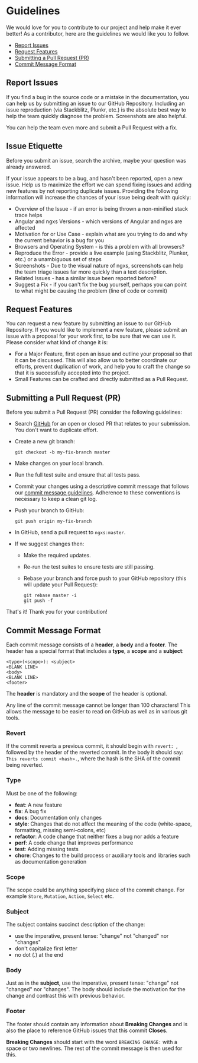 # Guidelines

We would love for you to contribute to our project and help make it ever better!
As a contributor, here are the guidelines we would like you to follow.

- [Report Issues](#report-issues)
- [Request Features](#request-features)
- [Submitting a Pull Request (PR)](#submitting-a-pull-request-pr)
- [Commit Message Format](#commit-message-format)

## Report Issues
If you find a bug in the source code or a mistake in the documentation, you can help us 
by submitting an issue to our GitHub Repository. Including an issue reproduction 
(via Stackblitz, Plunkr, etc.) is the absolute best way to help the team quickly diagnose the 
problem. Screenshots are also helpful.

You can help the team even more and submit a Pull Request with a fix.

## Issue Etiquette
Before you submit an issue, search the archive, maybe your question was already answered.

If your issue appears to be a bug, and hasn't been reported, open a new issue. Help us 
to maximize the effort we can spend fixing issues and adding new features by not reporting 
duplicate issues. Providing the following information will increase the chances of your issue being dealt with quickly:

- Overview of the Issue - if an error is being thrown a non-minified stack trace helps
- Angular and ngxs Versions - which versions of Angular and ngxs are affected
- Motivation for or Use Case - explain what are you trying to do and why the current behavior is a bug for you
- Browsers and Operating System - is this a problem with all browsers?
- Reproduce the Error - provide a live example (using Stackblitz, Plunker, etc.) or a unambiguous set of steps
- Screenshots - Due to the visual nature of ngxs, screenshots can help the team triage issues far more quickly than a text description.
- Related Issues - has a similar issue been reported before?
- Suggest a Fix - if you can't fix the bug yourself, perhaps you can point to what might be causing the problem (line of code or commit)

## Request Features
You can request a new feature by submitting an issue to our GitHub Repository. 
If you would like to implement a new feature, please submit an issue with a proposal for your work first, 
to be sure that we can use it. Please consider what kind of change it is:

- For a Major Feature, first open an issue and outline your proposal so that it can be discussed. 
This will also allow us to better coordinate our efforts, prevent duplication of work, and help you 
to craft the change so that it is successfully accepted into the project.
- Small Features can be crafted and directly submitted as a Pull Request.

## Submitting a Pull Request (PR)
Before you submit a Pull Request (PR) consider the following guidelines:

* Search [GitHub](https://github.com/amcdnl/ngxs/pulls) for an open or closed PR
  that relates to your submission. You don't want to duplicate effort.
* Create a new git branch:

     ```shell
     git checkout -b my-fix-branch master
     ```

* Make changes on your local branch.
* Run the full test suite and ensure that all tests pass.
* Commit your changes using a descriptive commit message that follows our
  [commit message guidelines](#commit-message-guidelines). Adherence to these conventions
  is necessary to keep a clean git log.

* Push your branch to GitHub:

    ```shell
    git push origin my-fix-branch
    ```

* In GitHub, send a pull request to `ngxs:master`.
* If we suggest changes then:
  * Make the required updates.
  * Re-run the test suites to ensure tests are still passing.
  * Rebase your branch and force push to your GitHub repository (this will update your Pull Request):

    ```shell
    git rebase master -i
    git push -f
    ```

That's it! Thank you for your contribution!

## Commit Message Format
Each commit message consists of a **header**, a **body** and a **footer**.  The header has a special
format that includes a **type**, a **scope** and a **subject**:

```
<type>(<scope>): <subject>
<BLANK LINE>
<body>
<BLANK LINE>
<footer>
```

The **header** is mandatory and the **scope** of the header is optional.

Any line of the commit message cannot be longer than 100 characters! This allows the message to be easier
to read on GitHub as well as in various git tools.

### Revert
If the commit reverts a previous commit, it should begin with `revert: `, followed by the header of the reverted commit. In the body it should say: `This reverts commit <hash>.`, where the hash is the SHA of the commit being reverted.

### Type
Must be one of the following:

* **feat**: A new feature
* **fix**: A bug fix
* **docs**: Documentation only changes
* **style**: Changes that do not affect the meaning of the code (white-space, formatting, missing
  semi-colons, etc)
* **refactor**: A code change that neither fixes a bug nor adds a feature
* **perf**: A code change that improves performance
* **test**: Adding missing tests
* **chore**: Changes to the build process or auxiliary tools and libraries such as documentation
  generation

### Scope
The scope could be anything specifying place of the commit change. For example
`Store`, `Mutation`, `Action`, `Select` etc.

### Subject
The subject contains succinct description of the change:

* use the imperative, present tense: "change" not "changed" nor "changes"
* don't capitalize first letter
* no dot (.) at the end

### Body
Just as in the **subject**, use the imperative, present tense: "change" not "changed" nor "changes".
The body should include the motivation for the change and contrast this with previous behavior.

### Footer
The footer should contain any information about **Breaking Changes** and is also the place to
reference GitHub issues that this commit **Closes**.

**Breaking Changes** should start with the word `BREAKING CHANGE:` with a space or two newlines. The rest of the commit message is then used for this.
